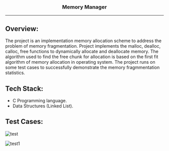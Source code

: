 <h3 align="center">Memory Manager</h3>

---
## Overview:
<p>The project is an implementation memory allocation scheme to address the problem of memory fragmentation. Project implements the malloc, dealloc, calloc, free functions to dynamically allocate and deallocate memory. The algorithm used to find the free chunk for allocation is based on the first fit algorithm of memory allocation in operating system. The project runs on some test cases to successfully demonstrate the memory fragmmentation statistics.
</p>


## Tech Stack:
- C Programming language.
- Data Structures (Linked List). 

## Test Cases:

![test](https://github.com/Avi8010/Memory-Manager/assets/124759114/8a59361a-6507-4902-8ddd-7a0bbf4957dc)

![test1](https://github.com/Avi8010/Memory-Manager/assets/124759114/ffdd3d55-5fd0-410c-a2ef-13d17842d44e)


